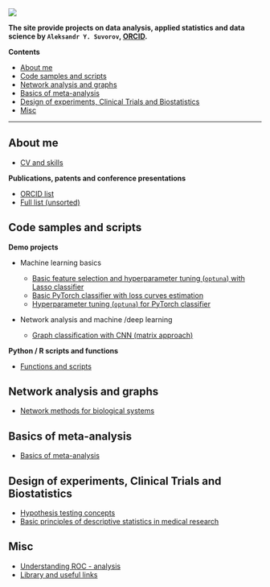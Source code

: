 
<img src="https://aysuvorov.github.io/docs/promotion/main_logo.png" style="display: block; margin: 0 auto"/>

**The site provide projects on data analysis, applied statistics and data science by  `Aleksandr Y. Suvorov`, [ORCID](https://orcid.org/0000-0002-2224-0019).**

**Contents**

- [About me](#about-me)
- [Code samples and scripts](#code-samples-and-scripts)
- [Network analysis and graphs](#network-analysis-and-graphs)
- [Basics of meta-analysis](#basics-of-meta-analysis)
- [Design of experiments, Clinical Trials and Biostatistics](#design-of-experiments-clinical-trials-and-biostatistics)
- [Misc](#misc)

---

## About me

- [CV and skills](./docs/promotion/cv/cv_raw.html)

**Publications, patents and conference presentations**

- [ORCID list](https://orcid.org/0000-0002-2224-0019)
- [Full list (unsorted)](https://docs.google.com/document/d/1fLcsbwFEyAIjw0sF4WWyCpvvR30IT4mOeO1zk8qVOYk/edit?usp=sharing)

## Code samples and scripts

**Demo projects**

- Machine learning basics

  - [Basic feature selection and hyperparameter tuning (`optuna`) with Lasso classifier](https://www.kaggle.com/aleksandrsuvorov/demo-quark-lasso-p1-6-01-2023)
  - [Basic PyTorch classifier with loss curves estimation](https://www.kaggle.com/aleksandrsuvorov/demo-quark-torch-p2-6-01-2023)
  - [Hyperparameter tuning (`optuna`) for PyTorch classifier](https://www.kaggle.com/aleksandrsuvorov/demo-quark-torch-optuna-p3-6-01-2023)

- Network analysis and machine /deep learning

  - [Graph classification with CNN (matrix approach)](https://www.kaggle.com/aleksandrsuvorov/demo-cf-12-01-2023)

**Python / R scripts and functions**

- [Functions and scripts](https://github.com/aysuvorov/medstats)

## Network analysis and graphs

- [Network methods for biological systems](./docs/pages/networks/paren_syn_corr_guide/index.md)

## Basics of meta-analysis

- [Basics of meta-analysis](./docs/pages/meta/index.md)

## Design of experiments, Clinical Trials and Biostatistics

  - [Hypothesis testing concepts](https://www.sechenovmedj.com/jour/article/view/439/213)
  - [Basic principles of descriptive statistics  in medical research](https://www.sechenovmedj.com/jour/article/view/397/193)
<!--   (./docs/pages/doe/hyp_test/index.md) -->

## Misc

- [Understanding ROC - analysis](./docs/pages/misc/roc_anal/index.md)
- [Library and useful links](./docs/pages/to_read/index.md)

